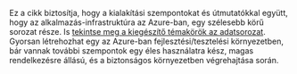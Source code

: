 Ez a cikk biztosítja, hogy a kialakítási szempontokat és útmutatókkal együtt, hogy az alkalmazás-infrastruktúra az Azure-ban, egy szélesebb körű sorozat része. Is [tekintse meg a kiegészítő témakörök az adatsorozat](#next-steps). Gyorsan létrehozhat egy az Azure-ban fejlesztési/tesztelési környezetben, bár vannak további szempontok egy éles használatra kész, magas rendelkezésre állású, és a biztonságos környezetben végrehajtása során.

